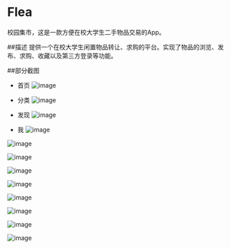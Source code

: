 # Flea
校园集市，这是一款方便在校大学生二手物品交易的App。



##描述
提供一个在校大学生闲置物品转让、求购的平台。实现了物品的浏览、发布、求购、收藏以及第三方登录等功能。


##部分截图

* 首页
![image](https://github.com/Fionaaaa/Flea/blob/master/src/main/res/drawable/Screenshot_2016-03-14-12-56-57_com.fiona.tiaozao.png)


* 分类
![image](https://github.com/Fionaaaa/Flea/blob/master/src/main/res/drawable/Screenshot_2016-03-14-12-57-23_com.fiona.tiaozao.png)


* 发现
![image](https://github.com/Fionaaaa/Flea/blob/master/src/main/res/drawable/Screenshot_2016-03-14-12-57-52_com.fiona.tiaozao.png)


* 我
![image](https://github.com/Fionaaaa/Flea/blob/master/src/main/res/drawable/Screenshot_2016-03-14-12-58-40_com.fiona.tiaozao.png)  



![image](https://github.com/Fionaaaa/Flea/blob/master/src/main/res/drawable/Screenshot_2016-03-14-12-57-46_com.fiona.tiaozao.png)  



![image](https://github.com/Fionaaaa/Flea/blob/master/src/main/res/drawable/Screenshot_2016-03-14-12-58-23_com.fiona.tiaozao.png)  



![image](https://github.com/Fionaaaa/Flea/blob/master/src/main/res/drawable/Screenshot_2016-03-14-12-57-57_com.fiona.tiaozao.png)  



![image](https://github.com/Fionaaaa/Flea/blob/master/src/main/res/drawable/Screenshot_2016-03-14-12-58-28_com.fiona.tiaozao.png)  



![image](https://github.com/Fionaaaa/Flea/blob/master/src/main/res/drawable/Screenshot_2016-03-14-12-58-16_com.fiona.tiaozao.png)  



![image](https://github.com/Fionaaaa/Flea/blob/master/src/main/res/drawable/Screenshot_2016-03-14-12-59-13_com.fiona.tiaozao.png)  



![image](https://github.com/Fionaaaa/Flea/blob/master/src/main/res/drawable/Screenshot_2016-03-14-13-00-01_com.fiona.tiaozao.png)  



![image](https://github.com/Fionaaaa/Flea/blob/master/src/main/res/drawable/Screenshot_2016-03-14-12-57-10_com.fiona.tiaozao.png)  




